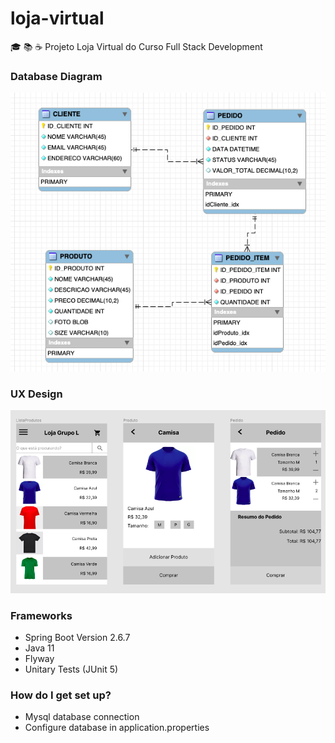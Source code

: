 # loja-virtual
🎓 📚 ☕️ Projeto Loja Virtual do Curso Full Stack Development

### Database Diagram  ###

![alt tag](https://raw.githubusercontent.com/georgedssantos/loja-virtual/master/src/main/resources/documentacao/diagrama-banco-dados.png)

### UX Design  ###

![alt tag](https://raw.githubusercontent.com/georgedssantos/loja-virtual/master/src/main/resources/documentacao/UX-Design.png)

### Frameworks  ###

* Spring Boot Version 2.6.7
* Java 11
* Flyway
* Unitary Tests (JUnit 5)

### How do I get set up?  ###

* Mysql database connection
* Configure database in application.properties
